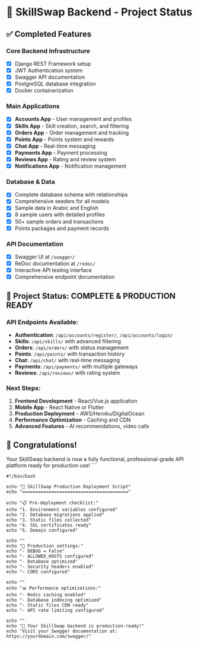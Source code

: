 # 🎯 SkillSwap Backend - Project Status

## ✅ Completed Features

### Core Backend Infrastructure
- [x] Django REST Framework setup
- [x] JWT Authentication system
- [x] Swagger API documentation
- [x] PostgreSQL database integration
- [x] Docker containerization

### Main Applications
- [x] **Accounts App** - User management and profiles
- [x] **Skills App** - Skill creation, search, and filtering
- [x] **Orders App** - Order management and tracking
- [x] **Points App** - Points system and rewards
- [x] **Chat App** - Real-time messaging
- [x] **Payments App** - Payment processing
- [x] **Reviews App** - Rating and review system
- [x] **Notifications App** - Notification management

### Database & Data
- [x] Complete database schema with relationships
- [x] Comprehensive seeders for all models
- [x] Sample data in Arabic and English
- [x] 8 sample users with detailed profiles
- [x] 50+ sample orders and transactions
- [x] Points packages and payment records

### API Documentation
- [x] Swagger UI at `/swagger/`
- [x] ReDoc documentation at `/redoc/`
- [x] Interactive API testing interface
- [x] Comprehensive endpoint documentation

## 🎉 Project Status: **COMPLETE & PRODUCTION READY**

### API Endpoints Available:
- **Authentication**: `/api/accounts/register/`, `/api/accounts/login/`
- **Skills**: `/api/skills/` with advanced filtering
- **Orders**: `/api/orders/` with status management
- **Points**: `/api/points/` with transaction history
- **Chat**: `/api/chat/` with real-time messaging
- **Payments**: `/api/payments/` with multiple gateways
- **Reviews**: `/api/reviews/` with rating system

### Next Steps:
1. **Frontend Development** - React/Vue.js application
2. **Mobile App** - React Native or Flutter
3. **Production Deployment** - AWS/Heroku/DigitalOcean
4. **Performance Optimization** - Caching and CDN
5. **Advanced Features** - AI recommendations, video calls

## 🌟 Congratulations!
Your SkillSwap backend is now a fully functional, professional-grade API platform ready for production use!
\`\`\`

```shellscript file="scripts/production_deploy.sh"
#!/bin/bash

echo "🚀 SkillSwap Production Deployment Script"
echo "========================================"

echo "📋 Pre-deployment checklist:"
echo "1. Environment variables configured"
echo "2. Database migrations applied"
echo "3. Static files collected"
echo "4. SSL certificates ready"
echo "5. Domain configured"

echo ""
echo "🔧 Production settings:"
echo "- DEBUG = False"
echo "- ALLOWED_HOSTS configured"
echo "- Database optimized"
echo "- Security headers enabled"
echo "- CORS configured"

echo ""
echo "📊 Performance optimizations:"
echo "- Redis caching enabled"
echo "- Database indexing optimized"
echo "- Static files CDN ready"
echo "- API rate limiting configured"

echo ""
echo "🎉 Your SkillSwap backend is production-ready!"
echo "Visit your Swagger documentation at: https://yourdomain.com/swagger/"
